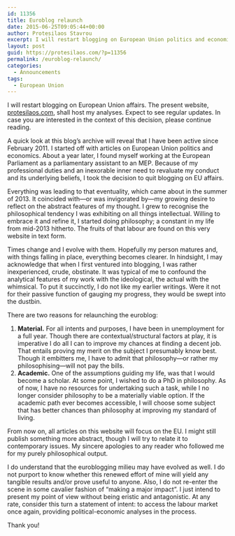 ```yaml
---
id: 11356
title: Euroblog relaunch
date: 2015-06-25T09:05:44+00:00
author: Protesilaos Stavrou
excerpt: I will restart blogging on European Union politics and economics. In case you are interested in the context of this decision, please read further.
layout: post
guid: https://protesilaos.com/?p=11356
permalink: /euroblog-relaunch/
categories:
  - Announcements
tags:
  - European Union
---
```

I will restart blogging on European Union affairs. The present website, [protesilaos.com](https://protesilaos.com), shall host my analyses. Expect to see regular updates. In case you are interested in the context of this decision, please continue reading.

A quick look at this blog’s archive will reveal that I have been active since February 2011. I started off with articles on European Union politics and economics. About a year later, I found myself working at the European Parliament as a parliamentary assistant to an MEP. Because of my professional duties and an inexorable inner need to revaluate my conduct and its underlying beliefs, I took the decision to quit blogging on EU affairs.

Everything was leading to that eventuality, which came about in the summer of 2013. It coincided with—or was invigorated by—my growing desire to reflect on the abstract features of my thought. I grew to recognise the philosophical tendency I was exhibiting on all things intellectual. Willing to embrace it and refine it, I started doing philosophy; a constant in my life from mid-2013 hitherto. The fruits of that labour are found on this very website in text form.

Times change and I evolve with them. Hopefully my person matures and, with things falling in place, everything becomes clearer. In hindsight, I may acknowledge that when I first ventured into blogging, I was rather inexperienced, crude, obstinate. It was typical of me to confound the analytical features of my work with the ideological, the actual with the whimsical. To put it succinctly, I do not like my earlier writings. Were it not for their passive function of gauging my progress, they would be swept into the dustbin.

There are two reasons for relaunching the euroblog:

  1. **Material.** For all intents and purposes, I have been in unemployment for a full year. Though there are contextual/structural factors at play, it is imperative I do all I can to improve my chances at finding a decent job. That entails proving my merit on the subject I presumably know best. Though it embitters me, I have to admit that philosophy—or rather my philosophising—will not pay the bills.
  2. **Academic.** One of the assumptions guiding my life, was that I would become a scholar. At some point, I wished to do a PhD in philosophy. As of now, I have no resources for undertaking such a task, while I no longer consider philosophy to be a materially viable option. If the academic path ever becomes accessible, I will choose some subject that has better chances than philosophy at improving my standard of living.

From now on, all articles on this website will focus on the EU. I might still publish something more abstract, though I will try to relate it to contemporary issues. My sincere apologies to any reader who followed me for my purely philosophical output.

I do understand that the euroblogging milieu may have evolved as well. I do not purport to know whether this renewed effort of mine will yield any tangible results and/or prove useful to anyone. Also, I do not re-enter the scene in some cavalier fashion of &#8220;making a major impact&#8221;. I just intend to present my point of view without being eristic and antagonistic. At any rate, consider this turn a statement of intent: to access the labour market once again, providing political-economic analyses in the process.

Thank you!
